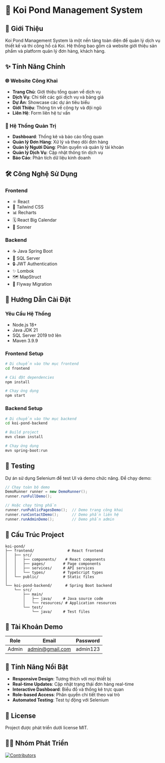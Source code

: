 # 🎏 Koi Pond Management System

## 📖 Giới Thiệu

Koi Pond Management System là một nền tảng toàn diện để quản lý dịch vụ thiết kế và thi công hồ cá Koi. Hệ thống bao gồm cả website giới thiệu sản phẩm và platform quản lý đơn hàng, khách hàng.

## ✨ Tính Năng Chính

### 🌐 Website Công Khai

- **Trang Chủ**: Giới thiệu tổng quan về dịch vụ
- **Dịch Vụ**: Chi tiết các gói dịch vụ và bảng giá
- **Dự Án**: Showcase các dự án tiêu biểu
- **Giới Thiệu**: Thông tin về công ty và đội ngũ
- **Liên Hệ**: Form liên hệ tư vấn

### 👥 Hệ Thống Quản Trị

- **Dashboard**: Thống kê và báo cáo tổng quan
- **Quản lý Đơn Hàng**: Xử lý và theo dõi đơn hàng
- **Quản lý Người Dùng**: Phân quyền và quản lý tài khoản
- **Quản lý Dịch Vụ**: Cập nhật thông tin dịch vụ
- **Báo Cáo**: Phân tích dữ liệu kinh doanh

## 🛠️ Công Nghệ Sử Dụng

### Frontend

- ⚛️ React
- 🎨 Tailwind CSS
- 📊 Recharts
- 🗓️ React Big Calendar
- 🔔 Sonner

### Backend

- ☕ Java Spring Boot
- 🏪 SQL Server
- 🔒 JWT Authentication
- ✨ Lombok
- 🗺️ MapStruct
- 📝 Flyway Migration

## 🚀 Hướng Dẫn Cài Đặt

### Yêu Cầu Hệ Thống

- Node.js 18+
- Java JDK 21
- SQL Server 2019 trở lên
- Maven 3.9.9

### Frontend Setup

```bash
# Di chuyển vào thư mục frontend
cd frontend

# Cài đặt dependencies
npm install

# Chạy ứng dụng
npm start
```

### Backend Setup

```bash
# Di chuyển vào thư mục backend
cd koi-pond-backend

# Build project
mvn clean install

# Chạy ứng dụng
mvn spring-boot:run
```

## 🧪 Testing

Dự án sử dụng Selenium để test UI và demo chức năng. Để chạy demo:

```java
// Chạy toàn bộ demo
DemoRunner runner = new DemoRunner();
runner.runFullDemo();

// Hoặc chạy từng phần
runner.runPublicPagesDemo();  // Demo trang công khai
runner.runContactDemo();      // Demo phần liên hệ
runner.runAdminDemo();        // Demo phần admin
```

## 📂 Cấu Trúc Project

```
koi-pond/
├── frontend/               # React frontend
│   ├── src/
│   │   ├── components/    # React components
│   │   ├── pages/        # Page components
│   │   ├── services/     # API services
│   │   └── types/        # TypeScript types
│   └── public/           # Static files
│
└── koi-pond-backend/      # Spring Boot backend
    └── src/
        ├── main/
        │   ├── java/     # Java source code
        │   └── resources/ # Application resources
        └── test/
            └── java/     # Test files
```

## 🔐 Tài Khoản Demo

| **Role** | **Email**       | **Password** |
| -------- | --------------- | ------------ |
| Admin    | admin@gmail.com | admin123     |

## 🌟 Tính Năng Nổi Bật

- **Responsive Design**: Tương thích với mọi thiết bị
- **Real-time Updates**: Cập nhật trạng thái đơn hàng real-time
- **Interactive Dashboard**: Biểu đồ và thống kê trực quan
- **Role-based Access**: Phân quyền chi tiết theo vai trò
- **Automated Testing**: Test tự động với Selenium

## 📄 License

Project được phát triển dưới license MIT.

## 👨‍💻 Nhóm Phát Triển

[![Contributors](https://contrib.rocks/image?repo=TH-NDang/JavaProject)](https://github.com/TH-NDang/JavaProject/graphs/contributors)
